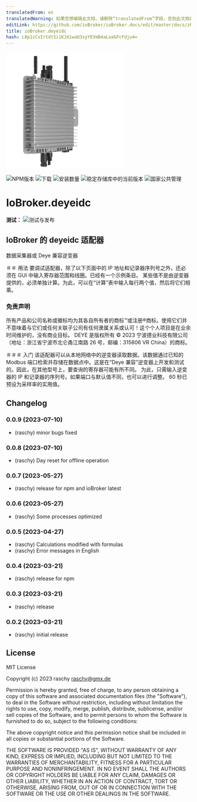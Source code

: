 ```yaml
---
translatedFrom: en
translatedWarning: 如果您想编辑此文档，请删除“translatedFrom”字段，否则此文档将再次自动翻译
editLink: https://github.com/ioBroker/ioBroker.docs/edit/master/docs/zh-cn/adapterref/iobroker.deyeidc/README.md
title: ioBroker.deyeidc
hash: L8p1zCvIrtdtSi1KJXiwaU3syYEVmB4aLoaGFcFdju4=
---
```

![标识](../../../en/adapterref/iobroker.deyeidc/admin/deyeidc.png)

![NPM版本](https://img.shields.io/npm/v/iobroker.deyeidc.svg)
![下载](https://img.shields.io/npm/dm/iobroker.deyeidc.svg)
![安装数量](https://iobroker.live/badges/deyeidc-installed.svg)
![稳定存储库中的当前版本](https://iobroker.live/badges/deyeidc-stable.svg)
![国家公共管理](https://nodei.co/npm/iobroker.deyeidc.png?downloads=true)

# IoBroker.deyeidc
**测试：** ![测试与发布](https://github.com/rasyxh/ioBroker.deyeidc/workflows/Test%20and%20Release/badge.svg)

## IoBroker 的 deyeidc 适配器
数据采集器或 Deye 兼容逆变器

＃＃ 用法
要调试适配器，除了以下页面中的 IP 地址和记录器序列号之外，还必须在 GUI 中输入寄存器范围和线圈。已经有一个示例条目。
某些值不是由逆变器提供的，必须单独计算。为此，可以在“计算”表中输入每行两个值，然后将它们相乘。

### 免责声明
所有产品和公司名称或徽标均为其各自所有者的商标™或注册®商标。使用它们并不意味着与它们或任何关联子公司有任何隶属关系或认可！这个个人项目是在业余时间维护的，没有商业目标。 DEYE 是版权所有 © 2023 宁波德业科技有限公司（地址：浙江省宁波市北仑甬江南路 26 号，邮编：315806 VR China）的商标。

＃＃＃ 入门
该适配器可以从本地网络中的逆变器读取数据。该数据通过已知的 Modbus 端口检索并存储在数据点中。这是在“Deye 兼容”逆变器上开发和测试的。因此，在其他型号上，要查询的寄存器可能有所不同。
为此，只需输入逆变器的 IP 和记录器的序列号。如果端口与默认值不同，也可以进行调整。 60 秒已预设为采样率的实用值。

## Changelog

<!--
	Placeholder for the next version (at the beginning of the line):
	### **WORK IN PROGRESS**
-->

### 0.0.9 (2023-07-10)

-   (raschy) minor bugs fixed

### 0.0.8 (2023-07-10)

-   (raschy) Day reset for offline operation

### 0.0.7 (2023-05-27)

-   (raschy) release for npm and ioBroker latest

### 0.0.6 (2023-05-27)

-   (raschy) Some processes optimized

### 0.0.5 (2023-04-27)

-   (raschy) Calculations modified with formulas
-   (raschy) Error messages in English

### 0.0.4 (2023-03-21)

-   (raschy) release for npm

### 0.0.3 (2023-03-21)

-   (raschy) release

### 0.0.2 (2023-03-21)

-   (raschy) initial release

## License

MIT License

Copyright (c) 2023 raschy <raschy@gmx.de>

Permission is hereby granted, free of charge, to any person obtaining a copy
of this software and associated documentation files (the "Software"), to deal
in the Software without restriction, including without limitation the rights
to use, copy, modify, merge, publish, distribute, sublicense, and/or sell
copies of the Software, and to permit persons to whom the Software is
furnished to do so, subject to the following conditions:

The above copyright notice and this permission notice shall be included in all
copies or substantial portions of the Software.

THE SOFTWARE IS PROVIDED "AS IS", WITHOUT WARRANTY OF ANY KIND, EXPRESS OR
IMPLIED, INCLUDING BUT NOT LIMITED TO THE WARRANTIES OF MERCHANTABILITY,
FITNESS FOR A PARTICULAR PURPOSE AND NONINFRINGEMENT. IN NO EVENT SHALL THE
AUTHORS OR COPYRIGHT HOLDERS BE LIABLE FOR ANY CLAIM, DAMAGES OR OTHER
LIABILITY, WHETHER IN AN ACTION OF CONTRACT, TORT OR OTHERWISE, ARISING FROM,
OUT OF OR IN CONNECTION WITH THE SOFTWARE OR THE USE OR OTHER DEALINGS IN THE
SOFTWARE.